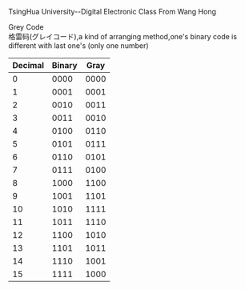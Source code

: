 TsingHua University--Digital Electronic Class From Wang Hong 

Grey Code <br>
格雷码(グレイコード),a kind of arranging method,one's binary code is different with last one's (only one number)

| Decimal | Binary | Gray |
|--------|--------|--------|
| 0      | 0000   | 0000   |
| 1      | 0001   | 0001   |
| 2      | 0010   | 0011   |
| 3      | 0011   | 0010   |
| 4      | 0100   | 0110   |
| 5      | 0101   | 0111   |
| 6      | 0110   | 0101   |
| 7      | 0111   | 0100   |
| 8      | 1000   | 1100   |
| 9      | 1001   | 1101   |
| 10     | 1010   | 1111   |
| 11     | 1011   | 1110   |
| 12     | 1100   | 1010   |
| 13     | 1101   | 1011   |
| 14     | 1110   | 1001   |
| 15     | 1111   | 1000   |